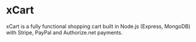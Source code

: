 # xCart
xCart is a fully functional shopping cart built in Node.js (Express, MongoDB) with Stripe, PayPal and Authorize.net payments.
